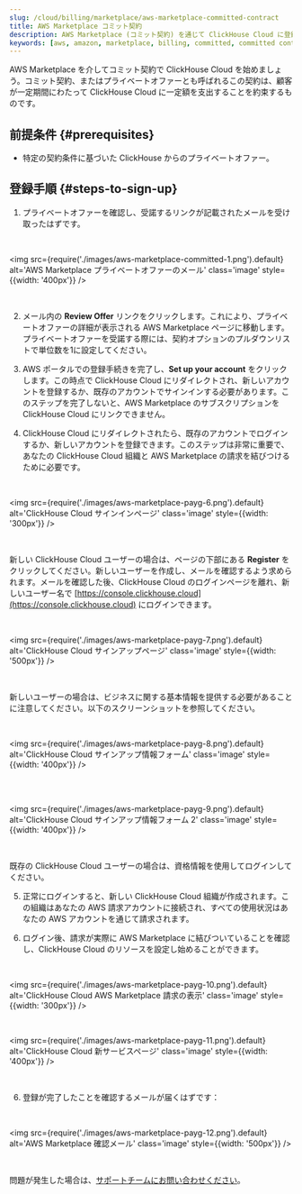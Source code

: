```yaml
---
slug: /cloud/billing/marketplace/aws-marketplace-committed-contract
title: AWS Marketplace コミット契約
description: AWS Marketplace (コミット契約) を通じて ClickHouse Cloud に登録する
keywords: [aws, amazon, marketplace, billing, committed, committed contract]
---
```


AWS Marketplace を介してコミット契約で ClickHouse Cloud を始めましょう。コミット契約、またはプライベートオファーとも呼ばれるこの契約は、顧客が一定期間にわたって ClickHouse Cloud に一定額を支出することを約束するものです。

## 前提条件 {#prerequisites}

- 特定の契約条件に基づいた ClickHouse からのプライベートオファー。

## 登録手順 {#steps-to-sign-up}

1. プライベートオファーを確認し、受諾するリンクが記載されたメールを受け取ったはずです。

<br />

<img src={require('./images/aws-marketplace-committed-1.png').default}
    alt='AWS Marketplace プライベートオファーのメール'
    class='image'
    style={{width: '400px'}}
/>

<br />

2. メール内の **Review Offer** リンクをクリックします。これにより、プライベートオファーの詳細が表示される AWS Marketplace ページに移動します。プライベートオファーを受諾する際には、契約オプションのプルダウンリストで単位数を1に設定してください。

3. AWS ポータルでの登録手続きを完了し、**Set up your account** をクリックします。この時点で ClickHouse Cloud にリダイレクトされ、新しいアカウントを登録するか、既存のアカウントでサインインする必要があります。このステップを完了しないと、AWS Marketplace のサブスクリプションを ClickHouse Cloud にリンクできません。

4. ClickHouse Cloud にリダイレクトされたら、既存のアカウントでログインするか、新しいアカウントを登録できます。このステップは非常に重要で、あなたの ClickHouse Cloud 組織と AWS Marketplace の請求を結びつけるために必要です。

<br />

<img src={require('./images/aws-marketplace-payg-6.png').default}
    alt='ClickHouse Cloud サインインページ'
    class='image'
    style={{width: '300px'}}
/>

<br />

新しい ClickHouse Cloud ユーザーの場合は、ページの下部にある **Register** をクリックしてください。新しいユーザーを作成し、メールを確認するよう求められます。メールを確認した後、ClickHouse Cloud のログインページを離れ、新しいユーザー名で [https://console.clickhouse.cloud](https://console.clickhouse.cloud) にログインできます。

<br />

<img src={require('./images/aws-marketplace-payg-7.png').default}
    alt='ClickHouse Cloud サインアップページ'
    class='image'
    style={{width: '500px'}}
/>

<br />

新しいユーザーの場合は、ビジネスに関する基本情報を提供する必要があることに注意してください。以下のスクリーンショットを参照してください。

<br />

<img src={require('./images/aws-marketplace-payg-8.png').default}
    alt='ClickHouse Cloud サインアップ情報フォーム'
    class='image'
    style={{width: '400px'}}
/>

<br />

<br />

<img src={require('./images/aws-marketplace-payg-9.png').default}
    alt='ClickHouse Cloud サインアップ情報フォーム 2'
    class='image'
    style={{width: '400px'}}
/>

<br />

既存の ClickHouse Cloud ユーザーの場合は、資格情報を使用してログインしてください。

5. 正常にログインすると、新しい ClickHouse Cloud 組織が作成されます。この組織はあなたの AWS 請求アカウントに接続され、すべての使用状況はあなたの AWS アカウントを通じて請求されます。

6. ログイン後、請求が実際に AWS Marketplace に結びついていることを確認し、ClickHouse Cloud のリソースを設定し始めることができます。

<br />

<img src={require('./images/aws-marketplace-payg-10.png').default}
    alt='ClickHouse Cloud AWS Marketplace 請求の表示'
    class='image'
    style={{width: '300px'}}
/>

<br />

<img src={require('./images/aws-marketplace-payg-11.png').default}
    alt='ClickHouse Cloud 新サービスページ'
    class='image'
    style={{width: '400px'}}
/>

<br />

6. 登録が完了したことを確認するメールが届くはずです：

<br />

<img src={require('./images/aws-marketplace-payg-12.png').default}
    alt='AWS Marketplace 確認メール'
    class='image'
    style={{width: '500px'}}
/>

<br />

問題が発生した場合は、[サポートチームにお問い合わせください](https://clickhouse.com/support/program)。

